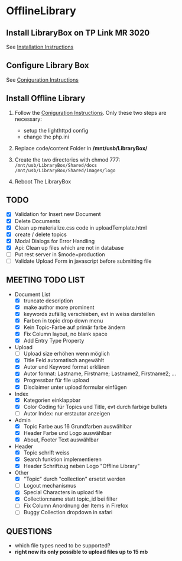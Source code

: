 # OfflineLibrary

## Install LibraryBox on TP Link MR 3020

See [Installation Instructions](docs/installation.md)

## Configure Library Box

See [Coniguration Instructions](docs/configure.md)

## Install Offline Library

1. Follow the [Coniguration Instructions](docs/configure.md). Only these two steps are necessary:
    * setup the lighthttpd config
    * change the php.ini
2. Replace code/content Folder in **/mnt/usb/LibraryBox/**
3. Create the two directories with chmod 777:
`/mnt/usb/LibraryBox/Shared/docs`
`/mnt/usb/LibraryBox/Shared/images/logo`

4. Reboot The LibraryBox


## TODO

* [x] Validation for Insert new Document
* [x] Delete Documents 
* [x] Clean up materialize.css code in uploadTemplate.html
* [x] create / delete topics
* [x] Modal Dialogs for Error Handling
* [x] Api: Clean up files which are not in database
* [ ] Put rest server in $mode=production
* [ ] Validate Upload Form in javascript before submitting file

## MEETING TODO LIST

* Document List
    * [x] truncate description
    * [x] make author more prominent
    * [x] keywords zufällig verschieben, evt in weiss darstellen
    * [x] Farben in topic drop down menu
    * [x] Kein Topic-Farbe auf primär farbe ändern
    * [x] Fix Column layout, no blank space
    * [x] Add Entry Type Property
* Upload
    * [ ] Upload size erhöhen wenn möglich 
    * [x] Title Feld automatisch angewählt
    * [x] Autor und Keyword format erklären
    * [x] Autor format: Lastname, Firstname; Lastname2, Firstname2; ...
    * [x] Progressbar für file upload
    * [x] Disclaimer unter upload formular einfügen
* Index
    * [x] Kategorien einklappbar
    * [x] Color Coding für Topics und Title, evt durch farbige bullets
    * [ ] Autor Index: nur erstautor anzeigen
* Admin    
    * [x] Topic Farbe aus 16 Grundfarben auswählbar
    * [x] Header Farbe und Logo auswählbar
    * [x] About, Footer Text auswählbar
* Header
    * [x] Topic schrift weiss 
    * [x] Search funktion implementieren
    * [x] Header Schriftzug neben Logo "Offline Library"

* Other
    * [x] "Topic" durch "collection" ersetzt werden 
    * [ ] Logout mechanismus
    * [x] Special Characters in upload file 
    * [x] Collection:name statt topic_id bei filter
    * [ ] Fix Column Anordnung der Items in Firefox
    * [ ] Buggy Collection dropdown in safari

## QUESTIONS

* which file types need to be supported?
* **right now its only possible to upload files up to 15 mb**